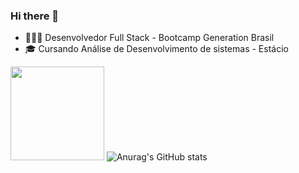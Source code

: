 ### Hi there 👋

<!--
**GustavoMarttiins/GustavoMarttiins** is a ✨ _special_ ✨ repository because its `README.md` (this file) appears on your GitHub profile.

Here are some ideas to get you started:

- 🔭 I’m currently working on ...
- 🌱 I’m currently learning ...
- 👯 I’m looking to collaborate on ...
- 🤔 I’m looking for help with ...
- 💬 Ask me about ...
- 📫 How to reach me: ...
- 😄 Pronouns: ...
- ⚡ Fun fact: ...
-->
- 👩🏻‍💻 Desenvolvedor Full Stack - Bootcamp Generation Brasil 
- 🎓 Cursando Análise de Desenvolvimento de sistemas - Estácio



<img height="150em" src="https://github-readme-stats.vercel.app/api/top-langs/?username=GustavoMarttiins&exclude_repo=KNN-Image- Classification&show_icons=true&hide_border=true&layout=compact&langs_count=8&theme=tokyonight"/> ![Anurag's GitHub stats](https://github-readme-stats.vercel.app/api?username=GustavoMarttiins&show_icons=true&theme=radical) 




